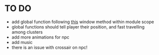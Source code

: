 # TO DO
* add global function following [this](https://stackoverflow.com/questions/53630310/use-functions-defined-in-es6-module-directly-in-html#53630402) window method within module scope
* global functions should tell player their position, and fast travelling among clusters
* add more animations for npc
* add music
* there is an issue with crossair on npc!